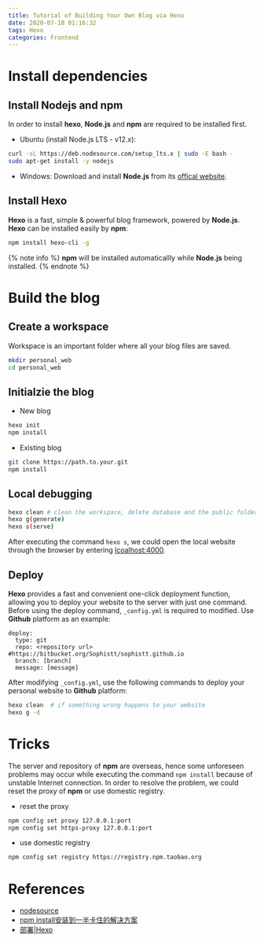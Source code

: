 ```yaml
---
title: Tutorial of Building Your Own Blog via Hexo
date: 2020-07-18 01:16:32
tags: Hexo
categories: Frontend
---
```


# Install dependencies

## Install Nodejs and npm

In order to install **hexo**, **Node.js** and **npm** are required to be installed first. 

- Ubuntu (install Node.js LTS - v12.x): 
```bash
curl -sL https://deb.nodesource.com/setup_lts.x | sudo -E bash -
sudo apt-get install -y nodejs
```

- Windows:
Download and install **Node.js** from its [offical website](https://nodejs.org/zh-cn/). 


## Install Hexo

**Hexo** is a fast, simple & powerful blog framework, powered by **Node.js**. **Hexo** can be installed easily by **npm**:
```bash
npm install hexo-cli -g 
```

{% note info %}
**npm** will be installed automaticallly while **Node.js** being installed.
{% endnote %}

# Build the blog

## Create a workspace

Workspace is an important folder where all your blog files are saved.
```bash
mkdir personal_web
cd personal_web
```

## Initialzie the blog

- New blog
```bash
hexo init
npm install
```

- Existing blog
```bash
git clone https://path.to.your.git
npm install
```

## Local debugging
```bash
hexo clean # clean the workspace, delete database and the public folder
hexo g(generate)
hexo s(serve)
```
After executing the command `hexo s`, we could open the local website through the browser by entering [lcoalhost:4000](localhost:4000).

## Deploy

**Hexo** provides a fast and convenient one-click deployment function, allowing you to deploy your website to the server with just one command. Before using the deploy command, `_config.yml` is required to modified. Use **Github** platform as an example:
```
deploy:
  type: git
  repo: <repository url> #https://bitbucket.org/Sophistt/sophistt.github.io
  branch: [branch]
  message: [message]
```

After modifying `_config.yml`, use the following commands to deploy your personal website to **Github** platform:
```bash
hexo clean  # if something wrong happens to your website  
hexo g -d 
```

# Tricks

The server and repository of **npm** are overseas, hence some unforeseen problems may occur while executing the command `npm install` because of unstable Internet connection. In order to resolve the problem, we could reset the proxy of **npm** or use domestic registry.

- reset the proxy
```bash
npm config set proxy 127.0.0.1:port
npm config set https-proxy 127.0.0.1:port
```

- use domestic registry
```bash
npm config set registry https://registry.npm.taobao.org
```

# References

- [nodesource](https://github.com/nodesource/distributions)
- [npm install安装到一半卡住的解决方案](https://juejin.im/post/5d8eeb2de51d4578200cc968)
- [部署|Hexo](https://hexo.io/zh-cn/docs/one-command-deployment.html)




